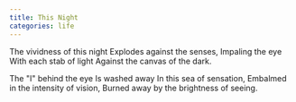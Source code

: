 ```yaml
---
title: This Night
categories: life
---
```

The vividness of this night
Explodes against the senses,
Impaling the eye
With each stab of light
Against the canvas of the dark.

The "I" behind the eye
Is washed away
In this sea of sensation,
Embalmed in the intensity of vision,
Burned away
by the brightness of seeing.

